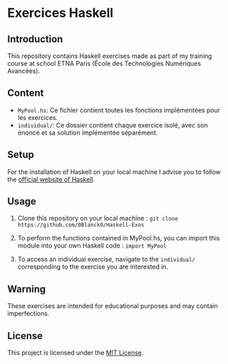 # Exercices Haskell

## Introduction

This repository contains Haskell exercises made as part of my training course at school ETNA Paris (École des Technologies Numériques Avancées).

## Content

- `MyPool.hs`: Ce fichier contient toutes les fonctions implémentées pour les exercices.
- `individual/`: Ce dossier contient chaque exercice isolé, avec son énoncé et sa solution implémentée séparément.

## Setup

For the installation of Haskell on your local machine I advise you to follow the [official website of Haskell](https://www.haskell.org/).

## Usage

1. Clone this repository on your local machine :
    `git clone https://github.com/0Blanck0/Haskell-Exos`

2. To perform the functions contained in MyPool.hs, you can import this module into your own Haskell code :
    `import MyPool`

3. To access an individual exercise, navigate to the `individual/` corresponding to the exercise you are interested in.

## Warning

These exercises are intended for educational purposes and may contain imperfections.

## License   

This project is licensed under the [MIT License](https://fr.wikipedia.org/wiki/Licence_MIT).   
